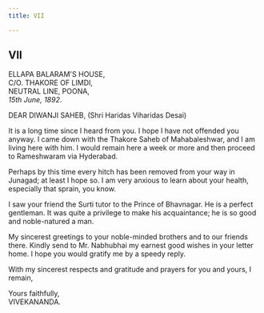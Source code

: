 ```yaml
---
title: VII

---
```





  

  


## VII

ELLAPA BALARAM'S HOUSE,  
C/O. THAKORE OF LIMDI,  
NEUTRAL LINE, POONA,  
*15th June, 1892*.

DEAR DIWANJI SAHEB, (Shri Haridas Viharidas Desai)

It is a long time since I heard from you. I hope I have not offended you
anyway. I came down with the Thakore Saheb of Mahabaleshwar, and I am
living here with him. I would remain here a week or more and then
proceed to Rameshwaram via Hyderabad.

Perhaps by this time every hitch has been removed from your way in
Junagad; at least I hope so. I am very anxious to learn about your
health, especially that sprain, you know.

I saw your friend the Surti tutor to the Prince of Bhavnagar. He is a
perfect gentleman. It was quite a privilege to make his acquaintance; he
is so good and noble-natured a man.

My sincerest greetings to your noble-minded brothers and to our friends
there. Kindly send to Mr. Nabhubhai my earnest good wishes in your
letter home. I hope you would gratify me by a speedy reply.

With my sincerest respects and gratitude and prayers for you and yours,
I remain,

Yours faithfully,  
VIVEKANANDA.


